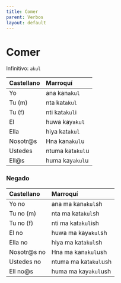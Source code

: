 ```yaml
---
title: Comer
parent: Verbos
layout: default
---
```


# Comer
Infinitivo: `akul`

| Castellano | Marroquí         |
|:-----------|:-----------------|
| Yo         | ana kan`akul`    |
| Tu (m)     | nta kat`akul`    | 
| Tu (f)     | nti kat`akul`i   | 
| El         | huwa kay`akul`   | 
| Ella       | hiya kat`akul`   | 
| Nosotr@s   | Hna kan`akul`u   | 
| Ustedes    | ntuma kat`akul`u | 
| Ell@s      | huma kay`akul`u  | 

### Negado

| Castellano  | Marroquí              |
|:------------|:----------------------|
| Yo no       | ana ma kan`akul`sh    |
| Tu no (m)   | nta ma kat`akul`sh    |
| Tu no (f)   | nti ma kat`akul`ish   |
| El no       | huwa ma kay`akul`sh   |
| Ella no     | hiya ma kat`akul`sh   |
| Nosotr@s no | Hna ma kan`akul`ush   |
| Ustedes no  | ntuma ma kat`akul`ush |
| Ell no@s    | huma ma kay`akul`ush  |